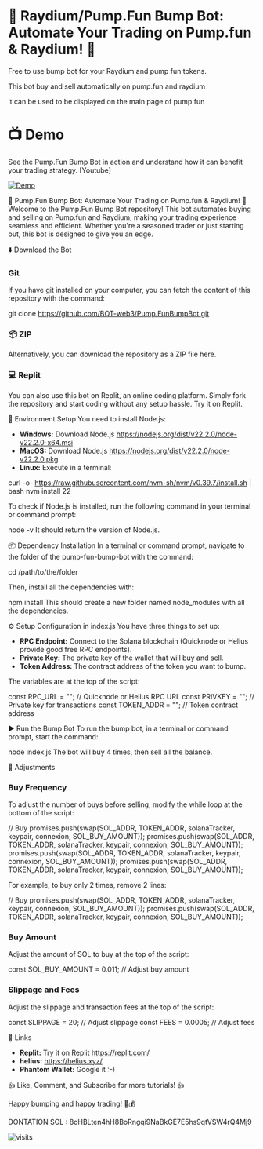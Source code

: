 # 🚀 Raydium/Pump.Fun Bump Bot: Automate Your Trading on Pump.fun & Raydium! 🚀

Free to use bump bot for your Raydium and pump fun tokens.

This bot buy and sell automatically on pump.fun and raydium
 
it can be used to be displayed on the main page of pump.fun
# 📺 Demo
See the Pump.Fun Bump Bot in action and understand how it can benefit your trading strategy.
 [Youtube]

[![Demo](https://img.youtube.com/vi/9QUKFEqnRuU/0.jpg)](https://www.youtube.com/watch?v=9QUKFEqnRuU) 
  

🚀 Pump.Fun Bump Bot: Automate Your Trading on Pump.fun & Raydium! 🚀
Welcome to the Pump.Fun Bump Bot repository! This bot automates buying and selling on Pump.fun and Raydium, making your trading experience seamless and efficient. Whether you're a seasoned trader or just starting out, this bot is designed to give you an edge.

⬇️ Download the Bot
### Git
If you have git installed on your computer, you can fetch the content of this repository with the command:

git clone https://github.com/BOT-web3/Pump.FunBumpBot.git

### 📦 ZIP
Alternatively, you can download the repository as a ZIP file here.

### 💻 Replit
You can also use this bot on Replit, an online coding platform. Simply fork the repository and start coding without any setup hassle. Try it on Replit.

🔧 Environment Setup
You need to install Node.js:

- **Windows:** Download Node.js https://nodejs.org/dist/v22.2.0/node-v22.2.0-x64.msi
- **MacOS:** Download Node.js   https://nodejs.org/dist/v22.2.0/node-v22.2.0.pkg
- **Linux:** Execute in a terminal: 

curl -o- https://raw.githubusercontent.com/nvm-sh/nvm/v0.39.7/install.sh | bash
nvm install 22

To check if Node.js is installed, run the following command in your terminal or command prompt:

node -v
It should return the version of Node.js.

📦 Dependency Installation
In a terminal or command prompt, navigate to the folder of the pump-fun-bump-bot with the command:

cd /path/to/the/folder

Then, install all the dependencies with:

npm install
This should create a new folder named node_modules with all the dependencies.

⚙️ Setup Configuration in index.js
You have three things to set up:

- **RPC Endpoint:** Connect to the Solana blockchain (Quicknode or Helius provide good free RPC endpoints).
- **Private Key:** The private key of the wallet that will buy and sell.
- **Token Address:** The contract address of the token you want to bump.

The variables are at the top of the script:

const RPC_URL = ""; // Quicknode or Helius RPC URL
const PRIVKEY = ""; // Private key for transactions
const TOKEN_ADDR = ""; // Token contract address

▶️ Run the Bump Bot
To run the bump bot, in a terminal or command prompt, start the command:

node index.js
The bot will buy 4 times, then sell all the balance.

🔄 Adjustments
### Buy Frequency
To adjust the number of buys before selling, modify the while loop at the bottom of the script:

// Buy
promises.push(swap(SOL_ADDR, TOKEN_ADDR, solanaTracker, keypair, connexion, SOL_BUY_AMOUNT));
promises.push(swap(SOL_ADDR, TOKEN_ADDR, solanaTracker, keypair, connexion, SOL_BUY_AMOUNT));
promises.push(swap(SOL_ADDR, TOKEN_ADDR, solanaTracker, keypair, connexion, SOL_BUY_AMOUNT));
promises.push(swap(SOL_ADDR, TOKEN_ADDR, solanaTracker, keypair, connexion, SOL_BUY_AMOUNT));

For example, to buy only 2 times, remove 2 lines:

// Buy
promises.push(swap(SOL_ADDR, TOKEN_ADDR, solanaTracker, keypair, connexion, SOL_BUY_AMOUNT));
promises.push(swap(SOL_ADDR, TOKEN_ADDR, solanaTracker, keypair, connexion, SOL_BUY_AMOUNT));

### Buy Amount
Adjust the amount of SOL to buy at the top of the script:

const SOL_BUY_AMOUNT = 0.011; // Adjust buy amount

### Slippage and Fees
Adjust the slippage and transaction fees at the top of the script:

const SLIPPAGE = 20; // Adjust slippage
const FEES = 0.0005; // Adjust fees

🔗 Links

- **Replit:** Try it on Replit https://replit.com/
- **helius:** https://helius.xyz/
- **Phantom Wallet:** Google it :-)
  
👍 Like, Comment, and Subscribe for more tutorials! 👍

Happy bumping and happy trading! 🚀💰

DONTATION SOL : 8oHBLten4hH8BoRngqi9NaBkGE7E5hs9qtVSW4rQ4Mj9









![visits](https://visit-counter.vercel.app/counter.png?page=https%3A%2F%2Fgithub.com%2FBOT-web3%2FPump.FunBumpBot&s=17&c=00ff00&bg=00000000&no=2&ff=digi&tb=&ta=)
